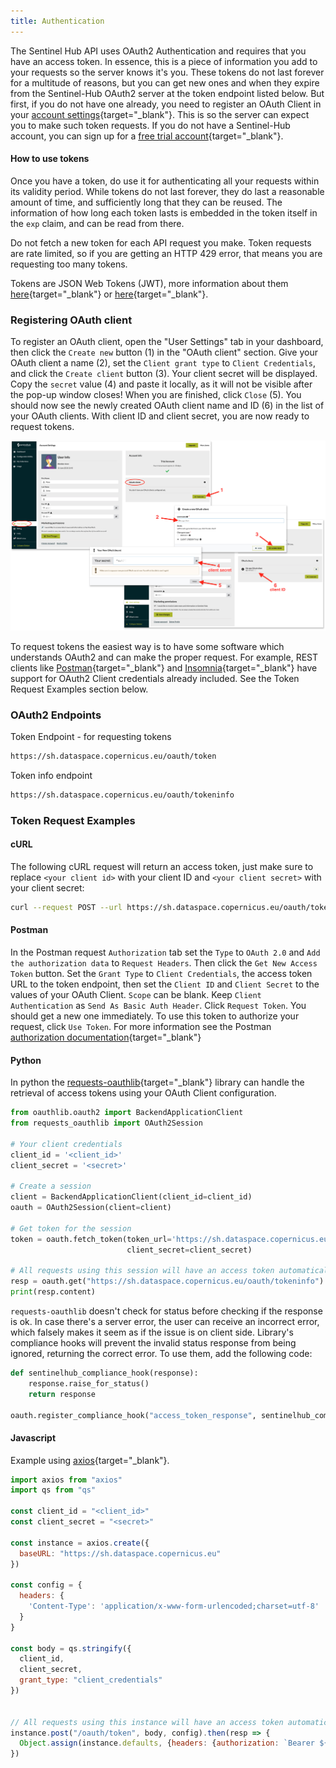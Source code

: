 ```yaml
---
title: Authentication
---
```


The Sentinel Hub API uses OAuth2 Authentication and requires that you
have an access token. In essence, this is a piece of information you add
to your requests so the server knows it\'s you. These tokens do not last
forever for a multitude of reasons, but you can get new ones and when
they expire from the Sentinel-Hub OAuth2 server at the token endpoint
listed below. But first, if you do not have one already, you need to
register an OAuth Client in your [account
settings](https://apps.sentinel-hub.com/dashboard/#/account/settings){target="_blank"}.
This is so the server can expect you to make such token requests. If you
do not have a Sentinel-Hub account, you can sign up for a [free trial
account](https://www.sentinel-hub.com/create_account){target="_blank"}.

#### How to use tokens

Once you have a token, do use it for authenticating all your requests
within its validity period. While tokens do not last forever, they do
last a reasonable amount of time, and sufficiently long that they can be
reused. The information of how long each token lasts is embedded in the
token itself in the `exp` claim, and can be read from there.

Do not fetch a new token for each API request you make. Token requests
are rate limited, so if you are getting an HTTP 429 error, that means
you are requesting too many tokens.

Tokens are JSON Web Tokens (JWT), more information about them
[here](https://en.wikipedia.org/wiki/JSON_Web_Token){target="_blank"} or
[here](https://datatracker.ietf.org/doc/html/rfc7519){target="_blank"}.

### Registering OAuth client

To register an OAuth client, open the \"User Settings\" tab in your
dashboard, then click the `Create new` button (1) in the \"OAuth
client\" section. Give your OAuth client a name (2), set the
`Client grant type` to `Client Credentials`, and click the
`Create client` button (3). Your client secret will be displayed. Copy
the `secret` value (4) and paste it locally, as it will not be visible
after the pop-up window closes! When you are finished, click `Close`
(5). You should now see the newly created OAuth client name and ID (6)
in the list of your OAuth clients. With client ID and client secret, you
are now ready to request tokens.

![](img/create_oauth_client.jpg)

To request tokens the easiest way is to have some software which
understands OAuth2 and can make the proper request. For example, REST
clients like [Postman](https://www.getpostman.com/){target="_blank"} and
[Insomnia](https://insomnia.rest/){target="_blank"} have support for OAuth2 Client
credentials already included. See the Token Request Examples section
below.

### OAuth2 Endpoints

Token Endpoint - for requesting tokens

``` default
https://sh.dataspace.copernicus.eu/oauth/token
```

Token info endpoint

``` default
https://sh.dataspace.copernicus.eu/oauth/tokeninfo
```

### Token Request Examples

#### cURL

The following cURL request will return an access token, just make sure
to replace `<your client id>` with your client ID and
`<your client secret>` with your client secret:

``` bash
curl --request POST --url https://sh.dataspace.copernicus.eu/oauth/token --header "content-type: application/x-www-form-urlencoded" --data "grant_type=client_credentials&client_id=<your client id>" --data-urlencode "client_secret=<your client secret>"
```

#### Postman

In the Postman request `Authorization` tab set the `Type` to `OAuth 2.0`
and `Add the authorization data` to `Request Headers`. Then click the
`Get New Access Token` button. Set the `Grant Type` to
`Client Credentials`, the access token URL to the token endpoint, then
set the `Client ID` and `Client Secret` to the values of your OAuth
Client. `Scope` can be blank. Keep `Client Authentication` as
`Send As Basic Auth Header`. Click `Request Token`. You should get a new
one immediately. To use this token to authorize your request, click
`Use Token`. For more information see the Postman [authorization
documentation](https://learning.getpostman.com/docs/postman/sending_api_requests/authorization/#oauth-20){target="_blank"}

#### Python

In python the
[requests-oauthlib](https://github.com/requests/requests-oauthlib){target="_blank"}
library can handle the retrieval of access tokens using your OAuth
Client configuration.

``` python
from oauthlib.oauth2 import BackendApplicationClient
from requests_oauthlib import OAuth2Session

# Your client credentials
client_id = '<client_id>'
client_secret = '<secret>'

# Create a session
client = BackendApplicationClient(client_id=client_id)
oauth = OAuth2Session(client=client)

# Get token for the session
token = oauth.fetch_token(token_url='https://sh.dataspace.copernicus.eu/oauth/token',
                          client_secret=client_secret)

# All requests using this session will have an access token automatically added
resp = oauth.get("https://sh.dataspace.copernicus.eu/oauth/tokeninfo")
print(resp.content)
```

`requests-oauthlib` doesn\'t check for status before checking if the
response is ok. In case there\'s a server error, the user can receive an
incorrect error, which falsely makes it seem as if the issue is on
client side. Library\'s compliance hooks will prevent the invalid status
response from being ignored, returning the correct error. To use them,
add the following code:

``` python
def sentinelhub_compliance_hook(response):
    response.raise_for_status()
    return response

oauth.register_compliance_hook("access_token_response", sentinelhub_compliance_hook)
```

#### Javascript

Example using [axios](https://github.com/axios/axios){target="_blank"}.

``` javascript
import axios from "axios"
import qs from "qs"

const client_id = "<client_id>"
const client_secret = "<secret>"

const instance = axios.create({
  baseURL: "https://sh.dataspace.copernicus.eu"
})

const config = {
  headers: {
    'Content-Type': 'application/x-www-form-urlencoded;charset=utf-8'
  }
}

const body = qs.stringify({
  client_id,
  client_secret,
  grant_type: "client_credentials"
})


// All requests using this instance will have an access token automatically added
instance.post("/oauth/token", body, config).then(resp => {
  Object.assign(instance.defaults, {headers: {authorization: `Bearer ${resp.data.access_token}`}})
})
```
